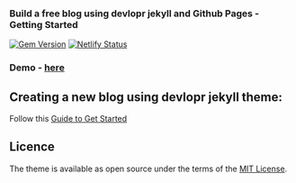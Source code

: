 
### Build a free blog using devlopr jekyll and Github Pages - Getting Started


[![Gem Version](https://badge.fury.io/rb/devlopr.svg)](https://badge.fury.io/rb/devlopr)
[![Netlify Status](https://api.netlify.com/api/v1/badges/4232ac2b-63e0-4c78-92e0-e95aad5ab8c3/deploy-status)](https://app.netlify.com/sites/devlopr/deploys)

### Demo - [here](https://devlopr.netlify.com)

## Creating a new blog using devlopr jekyll theme:

Follow this [Guide to Get Started](https://sujaykundu.com/jekyll/2019/06/22/building-a-blog-using-devlopr-jekyll-theme.html)



## Licence

The theme is available as open source under the terms of the [MIT License](https://opensource.org/licenses/MIT).



